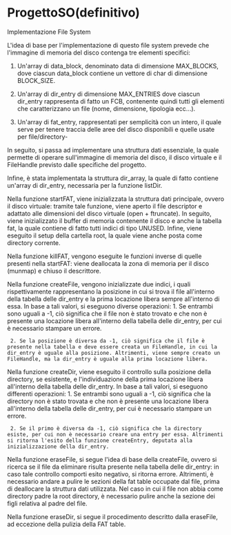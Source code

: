 # ProgettoSO(definitivo)
 Implementazione File System

L'idea di base per l'implementazione di questo file system prevede che l'immagine di memoria del disco contenga tre elementi specifici:
   1. Un'array di data_block, denominato data di dimensione MAX_BLOCKS, dove ciascun data_block contiene un vettore di char di dimensione BLOCK_SIZE.

   2. Un'array di dir_entry di dimensione MAX_ENTRIES dove ciascun dir_entry rappresenta di fatto un FCB, contenente quindi tutti gli elementi che caratterizzano un file (nome, dimensione, tipologia ecc...).

   3. Un'array di fat_entry, rappresentati per semplicità con un intero, il quale serve per tenere traccia delle aree del disco disponibili e quelle usate per file/directory-


In seguito, si passa ad implementare una struttura dati essenziale, la quale permette di operare sull'immagine di memoria del disco, il disco virtuale e il FileHandle previsto dalle specifiche del progetto.

Infine, è stata implementata la struttura dir_array, la quale di fatto contiene un'array di dir_entry, necessaria per la funzione listDir.


Nella funzione startFAT, viene inizializzata la struttura dati principale, ovvero il disco virtuale: tramite tale funzione, viene aperto il file descriptor e adattato alle dimensioni del disco virtuale (open + ftruncate). In seguito, viene inizializzato il buffer di memoria contenente il disco e anche la tabella fat, la quale contiene di fatto tutti indici di tipo UNUSED. Infine, viene eseguito il setup della cartella root, la quale viene anche posta come directory corrente.


Nella funzione killFAT, vengono eseguite le funzioni inverse di quelle presenti nella startFAT: viene deallocata la zona di memoria per il disco (munmap) e chiuso il descrittore.

Nella funzione createFile, vengono inizializzate due indici, i quali rispettivamente rappresentano la posizione in cui si trova il file all'interno della tabella delle dir_entry e la prima locazione libera sempre all'interno di essa. In base a tali valori, si eseguono diverse operazioni:
     1. Se entrambi sono uguali a -1, ciò significa che il file non è stato trovato e che non è presente una locazione libera all'interno della tabella delle dir_entry, per cui è necessario stampare un errore.

     2. Se la posizione è diversa da -1, ciò significa che il file è presente nella tabella e deve essere creata un FileHandle, in cui la dir_entry è uguale alla posizione. Altrimenti, viene sempre creato un FileHandle, ma la dir_entry è uguale alla prima locazione libera.


Nella funzione createDir, viene eseguito il controllo sulla posizione della directory, se esistente, e l'individuazione della prima locazione libera all'interno della tabella delle dir_entry. In base a tali valori, si eseguono differenti operazioni:
     1. Se entrambi sono uguali a -1, ciò significa che la directory non è stato trovata e che non è presente una locazione libera all'interno della tabella delle dir_entry, per cui è necessario stampare un errore.

     2. Se il primo è diversa da -1, ciò significa che la directory esiste, per cui non è necessario creare una entry per essa. Altrimenti si ritorna l'esito della funzione createEntry, deputata alla inizializzazione della dir_entry.

Nella funzione eraseFile, si segue l'idea di base della createFile, ovvero si ricerca se il file da eliminare risulta presente nella tabella delle dir_entry: in caso tale controllo comporti esito negativo, si ritorna errore. Altrimenti, è necessario andare a pulire le sezioni della fat table occupate dal file, prima di deallocare la struttura dati utilizzata. Nel caso in cui il file non abbia come directory padre la root directory, è necessario pulire anche la sezione dei figli relativa al padre del file.

Nella funzione eraseDir, si segue il procedimento descritto dalla eraseFile, ad eccezione della pulizia della FAT table. 